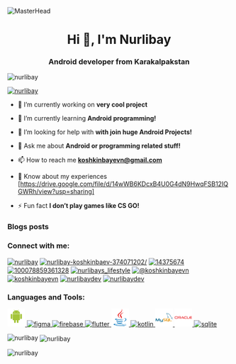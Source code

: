 ![MasterHead](https://1.bp.blogspot.com/-4G4zVhAxueg/YKLth6HiL_I/AAAAAAAAQhM/JiTsOudkdXgb94qpNYI66jEGlauS0CETQCLcBGAsYHQ/s0/android-whats-new-in-jetpack-v2.png)
<h1 align="center">Hi 👋, I'm Nurlibay</h1>
<h3 align="center">Android developer from Karakalpakstan</h3>

<p align="left"> <img src="https://komarev.com/ghpvc/?username=nurlibay&label=Profile%20views&color=0e75b6&style=flat" alt="nurlibay" /> </p>

<p align="left"> <a href="https://github.com/ryo-ma/github-profile-trophy"><img src="https://github-profile-trophy.vercel.app/?username=nurlibay" alt="nurlibay" /></a> </p>

- 🔭 I’m currently working on **very cool project**

- 🌱 I’m currently learning **Android programming!**

- 🤝 I’m looking for help with **with join huge Android Projects!**

- 💬 Ask me about **Android or programming related stuff!**

- 📫 How to reach me **koshkinbayevn@gmail.com**

- 📄 Know about my experiences [https://drive.google.com/file/d/14wWB6KDcxB4U0G4dN9HwqFSB12IQGWRh/view?usp=sharing]

- ⚡ Fun fact **I don’t play games like CS GO!**

### Blogs posts
<!-- BLOG-POST-LIST:START -->
<!-- BLOG-POST-LIST:END -->

<h3 align="left">Connect with me:</h3>
<p align="left">
<a href="https://dev.to/nurlibay" target="blank"><img align="center" src="https://raw.githubusercontent.com/rahuldkjain/github-profile-readme-generator/master/src/images/icons/Social/devto.svg" alt="nurlibay" height="30" width="40" /></a>
<a href="https://linkedin.com/in/nurlibay-koshkinbaev-374071202/" target="blank"><img align="center" src="https://raw.githubusercontent.com/rahuldkjain/github-profile-readme-generator/master/src/images/icons/Social/linked-in-alt.svg" alt="nurlibay-koshkinbaev-374071202/" height="30" width="40" /></a>
<a href="https://stackoverflow.com/users/14375674" target="blank"><img align="center" src="https://raw.githubusercontent.com/rahuldkjain/github-profile-readme-generator/master/src/images/icons/Social/stack-overflow.svg" alt="14375674" height="30" width="40" /></a>
<a href="https://fb.com/100078859361328" target="blank"><img align="center" src="https://raw.githubusercontent.com/rahuldkjain/github-profile-readme-generator/master/src/images/icons/Social/facebook.svg" alt="100078859361328" height="30" width="40" /></a>
<a href="https://instagram.com/nurlibays_lifestyle" target="blank"><img align="center" src="https://raw.githubusercontent.com/rahuldkjain/github-profile-readme-generator/master/src/images/icons/Social/instagram.svg" alt="nurlibays_lifestyle" height="30" width="40" /></a>
<a href="https://medium.com/@koshkinbayevn" target="blank"><img align="center" src="https://raw.githubusercontent.com/rahuldkjain/github-profile-readme-generator/master/src/images/icons/Social/medium.svg" alt="@koshkinbayevn" height="30" width="40" /></a>
<a href="https://www.hackerrank.com/koshkinbayevn" target="blank"><img align="center" src="https://raw.githubusercontent.com/rahuldkjain/github-profile-readme-generator/master/src/images/icons/Social/hackerrank.svg" alt="koshkinbayevn" height="30" width="40" /></a>
<a href="https://codeforces.com/profile/nurlibaydev" target="blank"><img align="center" src="https://raw.githubusercontent.com/rahuldkjain/github-profile-readme-generator/master/src/images/icons/Social/codeforces.svg" alt="nurlibaydev" height="30" width="40" /></a>
<a href="https://www.leetcode.com/nurlibaydev" target="blank"><img align="center" src="https://raw.githubusercontent.com/rahuldkjain/github-profile-readme-generator/master/src/images/icons/Social/leet-code.svg" alt="nurlibaydev" height="30" width="40" /></a>
</p>

<h3 align="left">Languages and Tools:</h3>
<p align="left"> <a href="https://developer.android.com" target="_blank" rel="noreferrer"> <img src="https://raw.githubusercontent.com/devicons/devicon/master/icons/android/android-original-wordmark.svg" alt="android" width="40" height="40"/> </a> <a href="https://www.figma.com/" target="_blank" rel="noreferrer"> <img src="https://www.vectorlogo.zone/logos/figma/figma-icon.svg" alt="figma" width="40" height="40"/> </a> <a href="https://firebase.google.com/" target="_blank" rel="noreferrer"> <img src="https://www.vectorlogo.zone/logos/firebase/firebase-icon.svg" alt="firebase" width="40" height="40"/> </a> <a href="https://flutter.dev" target="_blank" rel="noreferrer"> <img src="https://www.vectorlogo.zone/logos/flutterio/flutterio-icon.svg" alt="flutter" width="40" height="40"/> </a> <a href="https://www.java.com" target="_blank" rel="noreferrer"> <img src="https://raw.githubusercontent.com/devicons/devicon/master/icons/java/java-original.svg" alt="java" width="40" height="40"/> </a> <a href="https://kotlinlang.org" target="_blank" rel="noreferrer"> <img src="https://www.vectorlogo.zone/logos/kotlinlang/kotlinlang-icon.svg" alt="kotlin" width="40" height="40"/> </a> <a href="https://www.mysql.com/" target="_blank" rel="noreferrer"> <img src="https://raw.githubusercontent.com/devicons/devicon/master/icons/mysql/mysql-original-wordmark.svg" alt="mysql" width="40" height="40"/> </a> <a href="https://www.oracle.com/" target="_blank" rel="noreferrer"> <img src="https://raw.githubusercontent.com/devicons/devicon/master/icons/oracle/oracle-original.svg" alt="oracle" width="40" height="40"/> </a> <a href="https://www.sqlite.org/" target="_blank" rel="noreferrer"> <img src="https://www.vectorlogo.zone/logos/sqlite/sqlite-icon.svg" alt="sqlite" width="40" height="40"/> </a> </p>

<p><img align="left" src="https://github-readme-stats.vercel.app/api/top-langs?username=nurlibay&show_icons=true&locale=en&layout=compact" alt="nurlibay" /></p>

<p>&nbsp;<img align="center" src="https://github-readme-stats.vercel.app/api?username=nurlibay&show_icons=true&locale=en" alt="nurlibay" /></p>

<p><img align="center" src="https://github-readme-streak-stats.herokuapp.com/?user=nurlibay&" alt="nurlibay" /></p>

